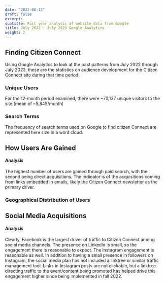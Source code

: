 ```yaml
---
date: "2022-08-13"
draft: false
excerpt: 
subtitle: Past year analysis of website data from Google
title: July 2022 - July 2023 Google Analytics
weight: 2
---
```


## Finding Citizen Connect

Using Google Analytics to look at the past patterns from July 2022 through July 2023, these are the statistics on audience development for the Citizen Connect site during that time period.

### Unique Users

For the 12-month period examined, there were ~70,137 unique visitors to the site (mean of ~5,845/month)

### Search Terms

<div class="flourish-embed flourish-word-cloud" data-src="visualisation/14689457"><script src="https://public.flourish.studio/resources/embed.js"></script></div>

The frequency of search terms used on Google to find citizen Connect are represented here size in a word cloud.

## How Users Are Gained

<div class="flourish-embed flourish-chart" data-src="visualisation/14689169"><script src="https://public.flourish.studio/resources/embed.js"></script></div>

#### Analysis

The highest number of users are gained through paid search, with the second being direct acquisitions. The indicator is of the acquisitions coming from links embedded in emails, likely the Citizen Connect newsletter as the primary driver. 


### Geographical Distribution of Users

<div class="flourish-embed flourish-map" data-src="visualisation/14687959"><script src="https://public.flourish.studio/resources/embed.js"></script></div>



## Social Media Acquisitions

<div class="flourish-embed flourish-chart" data-src="visualisation/14767792"><script src="https://public.flourish.studio/resources/embed.js"></script></div>


#### Analysis

Clearly, Facebook is the largest driver of traffic to Citizen Connect among social media channels. The presence on LinkedIn is small, so the engagement there is reasonable to expect. The Instagram engagement is reasonable as well. In addition to having a small presence in followers on Instagram, the social media plan has not included a linktree or similar traffic management tool. Links in Instagram posts are not clickable, but a linktree directing traffic to the event/content being promoted has helped drive this engagement higher since being implemented in fall 2022.









